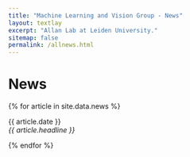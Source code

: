 ```yaml
---
title: "Machine Learning and Vision Group - News"
layout: textlay
excerpt: "Allan Lab at Leiden University."
sitemap: false
permalink: /allnews.html
---
```


<h1 class='page-header'>
News
</h1>

{% for article in site.data.news %}
<p>{{ article.date }} <br>
<em>{{ article.headline }}</em></p>
{% endfor %}
